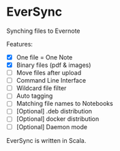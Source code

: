 # EverSync

Synching files to Evernote
 
Features:
* [x] One file = One Note
* [x] Binary files (pdf & images)
* [ ] Move files after upload
* [ ] Command Line Interface
* [ ] Wildcard file filter
* [ ] Auto tagging
* [ ] Matching file names to Notebooks
* [ ] [Optional] .deb distribution
* [ ] [Optional] docker distribution
* [ ] [Optional] Daemon mode

EverSync is written in Scala.
